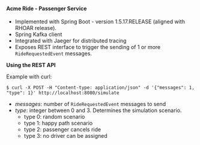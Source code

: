 #### Acme Ride - Passenger Service

* Implemented with Spring Boot - version 1.5.17.RELEASE (aligned with RHOAR release). 
* Spring Kafka client
* Integrated with Jaeger for distributed tracing
* Exposes REST interface to trigger the sending of 1 or more `RideRequestedEvent` messages.


**Using the REST API**

Example with curl:

```
$ curl -X POST -H "Content-type: application/json" -d '{"messages": 1, "type": 1}' http://localhost:8080/simulate
```

* _messages_: number of `RideRequestedEvent` messages to send
* _type_: integer between 0 and 3. Determines the simulation scenario.
    * type 0: random scenario
    * type 1: happy path scenario
    * type 2: passenger cancels ride
    * type 3: no driver can be assigned
